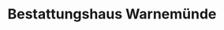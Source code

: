 ---
title: "Bestattungshaus Warnemünde"
url: /rostock/bestattungshaus-warnemuende/
shop: Bestattungen
---